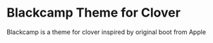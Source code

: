 # Blackcamp Theme for Clover

Blackcamp is a theme for clover inspired by original boot from Apple




